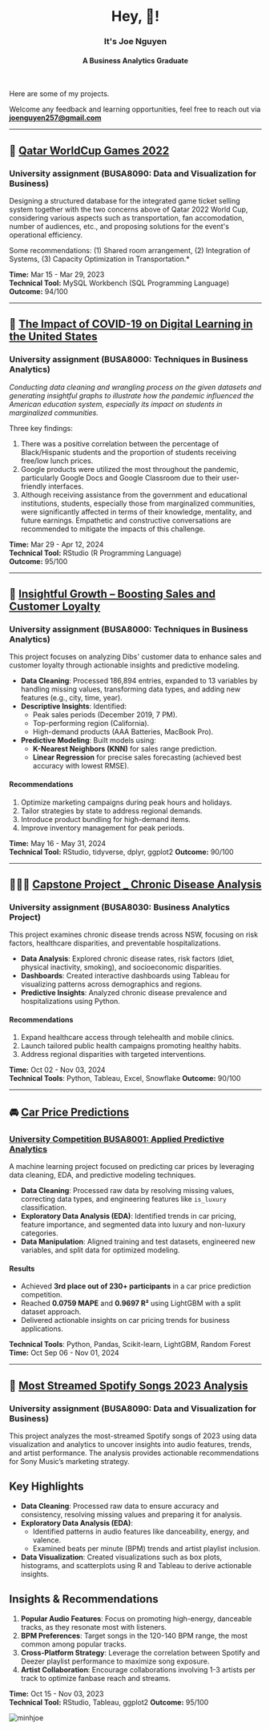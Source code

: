<h1 align="center">Hey, 🙋! </h1> 
<h3 align="center">It's Joe Nguyen </h3> </p> <h4 align="center"> A Business Analytics Graduate </h4>


<br />

Here are some of my projects. </p>
Welcome any feedback and learning opportunities, feel free to reach out via **joenguyen257@gmail.com**

---

## 🏅 [Qatar WorldCup Games 2022](https://drive.google.com/file/d/1VWovtsDd9WC6oFtlP4Ji5H6H5G-2WcWW/view?usp=sharing)
### University assignment (BUSA8090: Data and Visualization for Business)
Designing  a structured database for the integrated game ticket selling system together with the two concerns above of Qatar 2022 World Cup, considering various aspects such as transportation, fan accomodation, number of audiences, etc., and proposing solutions for the event's operational efficiency.

Some recommendations: (1) Shared room arrangement, (2) Integration of Systems, (3) Capacity Optimization in Transportation.*

**Time:** Mar 15 - Mar 29, 2023  
**Technical Tool:** MySQL Workbench (SQL Programming Language)  
**Outcome:** 94/100

---

## 🔢 [The Impact of COVID-19 on Digital Learning in the United States](https://drive.google.com/file/d/109G3BSfGYmBO8CVs2zmnZMGUvEhPkh3Q/view?usp=sharing)
### University assignment (BUSA8000: Techniques in Business Analytics)
*Conducting data cleaning and wrangling process on the given datasets and generating insightful graphs to illustrate how the pandemic influenced the American education system, especially its impact on students in marginalized communities.*  
  
Three key findings:  
1. There was a positive correlation between the percentage of Black/Hispanic students and the proportion of students receiving free/low lunch prices.
2. Google products were utilized the most throughout the pandemic, particularly Google Docs and Google Classroom due to their user-friendly interfaces.
3. Although receiving assistance from the government and educational institutions, students, especially those from marginalized communities, were significantly affected in terms of their knowledge, mentality, and future earnings. Empathetic and constructive conversations are recommended to mitigate the impacts of this challenge.  

**Time:** Mar 29 - Apr 12, 2024  
**Technical Tool:** RStudio (R Programming Language)  
**Outcome:** 95/100

---

## 🛒 [Insightful Growth – Boosting Sales and Customer Loyalty ](https://drive.google.com/file/d/1ZovlUTuymfFABQfb7jy0VdpPLDGZ4asM/view?usp=drive_link) 
### University assignment (BUSA8000: Techniques in Business Analytics)

This project focuses on analyzing Dibs' customer data to enhance sales and customer loyalty through actionable insights and predictive modeling.

- **Data Cleaning**: Processed 186,894 entries, expanded to 13 variables by handling missing values, transforming data types, and adding new features (e.g., city, time, year).
- **Descriptive Insights**: Identified:
  - Peak sales periods (December 2019, 7 PM).
  - Top-performing region (California).
  - High-demand products (AAA Batteries, MacBook Pro).
- **Predictive Modeling**: Built models using:
  - **K-Nearest Neighbors (KNN)** for sales range prediction.
  - **Linear Regression** for precise sales forecasting (achieved best accuracy with lowest RMSE).

#### Recommendations
1. Optimize marketing campaigns during peak hours and holidays.
2. Tailor strategies by state to address regional demands.
3. Introduce product bundling for high-demand items.
4. Improve inventory management for peak periods.

**Time:** May 16 - May 31, 2024  
**Technical Tool:** RStudio, tidyverse, dplyr, ggplot2
**Outcome:** 90/100  


---

## 🧑‍🤝‍🧑 [Capstone Project _ Chronic Disease Analysis](https://drive.google.com/file/d/1CHP-bEIA4wJ4lFDXZ-MMdEQowRkdZFeb/view?usp=sharing)
### University assignment (BUSA8030: Business Analytics Project)

This project examines chronic disease trends across NSW, focusing on risk factors, healthcare disparities, and preventable hospitalizations.

- **Data Analysis**: Explored chronic disease rates, risk factors (diet, physical inactivity, smoking), and socioeconomic disparities.
- **Dashboards**: Created interactive dashboards using Tableau for visualizing patterns across demographics and regions.
- **Predictive Insights**: Analyzed chronic disease prevalence and hospitalizations using Python.

#### Recommendations
1. Expand healthcare access through telehealth and mobile clinics.
2. Launch tailored public health campaigns promoting healthy habits.
3. Address regional disparities with targeted interventions.

**Time:** Oct 02 - Nov 03, 2024    
**Technical Tools**: Python, Tableau, Excel, Snowflake
**Outcome:** 90/100

---
## 🚘 [Car Price Predictions](https://github.com/minhjoe/Car-Price-Prediction)
### [University Competition BUSA8001: Applied Predictive Analytics]()

A machine learning project focused on predicting car prices by leveraging data cleaning, EDA, and predictive modeling techniques.

- **Data Cleaning**: Processed raw data by resolving missing values, correcting data types, and engineering features like `is_luxury` classification.
- **Exploratory Data Analysis (EDA)**: Identified trends in car pricing, feature importance, and segmented data into luxury and non-luxury categories.
- **Data Manipulation**: Aligned training and test datasets, engineered new variables, and split data for optimized modeling.

#### Results
- Achieved **3rd place out of 230+ participants** in a car price prediction competition.
- Reached **0.0759 MAPE** and **0.9697 R²** using LightGBM with a split dataset approach.
- Delivered actionable insights on car pricing trends for business applications.
  
**Technical Tools**: Python, Pandas, Scikit-learn, LightGBM, Random Forest
**Time:** Oct Sep 06 - Nov 01, 2024

---

## 🏡 [Most Streamed Spotify Songs 2023 Analysis](https://drive.google.com/file/d/1eGigu9YTgbKjdTTlFLSJAsJXXeWFHHfu/view?usp=sharing)
### University assignment (BUSA8090: Data and Visualization for Business)

This project analyzes the most-streamed Spotify songs of 2023 using data visualization and analytics to uncover insights into audio features, trends, and artist performance. The analysis provides actionable recommendations for Sony Music’s marketing strategy.

## Key Highlights
- **Data Cleaning**: Processed raw data to ensure accuracy and consistency, resolving missing values and preparing it for analysis.
- **Exploratory Data Analysis (EDA)**:
  - Identified patterns in audio features like danceability, energy, and valence.
  - Examined beats per minute (BPM) trends and artist playlist inclusion.
- **Data Visualization**: Created visualizations such as box plots, histograms, and scatterplots using R and Tableau to derive actionable insights.

## Insights & Recommendations
1. **Popular Audio Features**: Focus on promoting high-energy, danceable tracks, as they resonate most with listeners.
2. **BPM Preferences**: Target songs in the 120-140 BPM range, the most common among popular tracks.
3. **Cross-Platform Strategy**: Leverage the correlation between Spotify and Deezer playlist performance to maximize song exposure.
4. **Artist Collaboration**: Encourage collaborations involving 1-3 artists per track to optimize fanbase reach and streams.

**Time:** Oct 15 - Nov 03, 2023  
**Technical Tool:**  RStudio, Tableau, ggplot2
**Outcome:** 95/100  

<p align="left"> <img src="https://komarev.com/ghpvc/?username=minhjoe&label=Profile%20views&color=0e75b6&style=flat" alt="minhjoe" /> </p>
